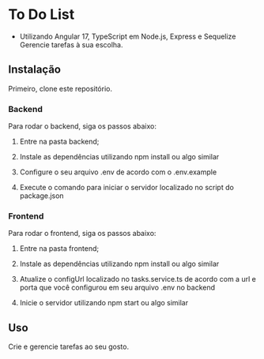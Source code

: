# To Do List
- Utilizando Angular 17, TypeScript em Node.js, Express e Sequelize
Gerencie tarefas à sua escolha.

## Instalação

Primeiro, clone este repositório.

### Backend

Para rodar o backend, siga os passos abaixo:

1. Entre na pasta backend;

2. Instale as dependências utilizando npm install ou algo similar

3. Configure o seu arquivo .env de acordo com o .env.example

4. Execute o comando para iniciar o servidor localizado no script do package.json

### Frontend

Para rodar o frontend, siga os passos abaixo:

1. Entre na pasta frontend;

2. Instale as dependências utilizando npm install ou algo similar

3. Atualize o configUrl localizado no tasks.service.ts de acordo com a url e porta que você configurou em seu arquivo .env no backend
  
5. Inicie o servidor utilizando npm start ou algo similar

## Uso

Crie e gerencie tarefas ao seu gosto.

